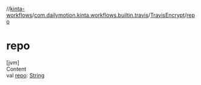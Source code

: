 //[kinta-workflows](../../../index.md)/[com.dailymotion.kinta.workflows.builtin.travis](../index.md)/[TravisEncrypt](index.md)/[repo](repo.md)



# repo  
[jvm]  
Content  
val [repo](repo.md): [String](https://kotlinlang.org/api/latest/jvm/stdlib/kotlin/-string/index.html)  




